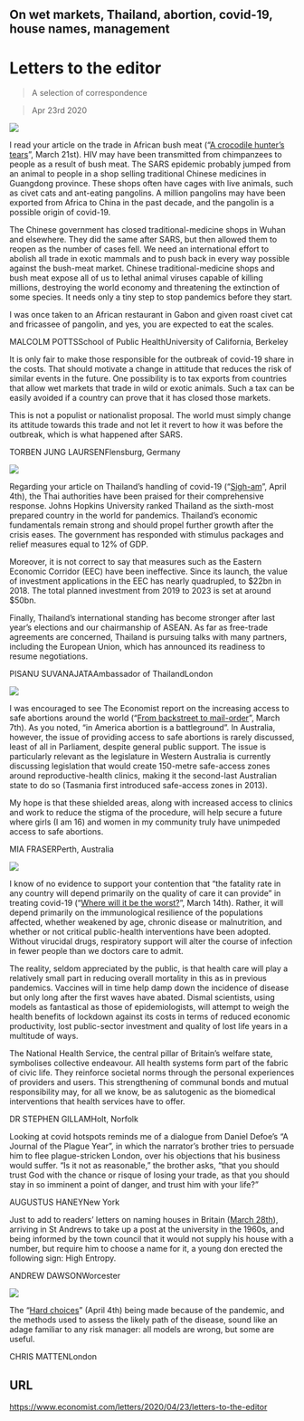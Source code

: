 ## On wet markets, Thailand, abortion, covid-19, house names, management

# Letters to the editor

> A selection of correspondence

> Apr 23rd 2020

![](./images/20200321_MAP001.jpg)

I read your article on the trade in African bush meat (“[A crocodile hunter’s tears](https://www.economist.com//middle-east-and-africa/2020/03/19/the-toils-and-spoils-of-congos-crocodile-killers)”, March 21st). HIV may have been transmitted from chimpanzees to people as a result of bush meat. The SARS epidemic probably jumped from an animal to people in a shop selling traditional Chinese medicines in Guangdong province. These shops often have cages with live animals, such as civet cats and ant-eating pangolins. A million pangolins may have been exported from Africa to China in the past decade, and the pangolin is a possible origin of covid-19.

The Chinese government has closed traditional-medicine shops in Wuhan and elsewhere. They did the same after SARS, but then allowed them to reopen as the number of cases fell. We need an international effort to abolish all trade in exotic mammals and to push back in every way possible against the bush-meat market. Chinese traditional-medicine shops and bush meat expose all of us to lethal animal viruses capable of killing millions, destroying the world economy and threatening the extinction of some species. It needs only a tiny step to stop pandemics before they start.

I was once taken to an African restaurant in Gabon and given roast civet cat and fricassee of pangolin, and yes, you are expected to eat the scales.

MALCOLM POTTSSchool of Public HealthUniversity of California, Berkeley

It is only fair to make those responsible for the outbreak of covid-19 share in the costs. That should motivate a change in attitude that reduces the risk of similar events in the future. One possibility is to tax exports from countries that allow wet markets that trade in wild or exotic animals. Such a tax can be easily avoided if a country can prove that it has closed those markets.

This is not a populist or nationalist proposal. The world must simply change its attitude towards this trade and not let it revert to how it was before the outbreak, which is what happened after SARS.

TORBEN JUNG LAURSENFlensburg, Germany

![](./images/20200404_ASP506_0.jpg)

Regarding your article on Thailand’s handling of covid-19 (“[Sigh-am](https://www.economist.com//asia/2020/04/02/thailands-economy-was-suffering-before-the-virus)”, April 4th), the Thai authorities have been praised for their comprehensive response. Johns Hopkins University ranked Thailand as the sixth-most prepared country in the world for pandemics. Thailand’s economic fundamentals remain strong and should propel further growth after the crisis eases. The government has responded with stimulus packages and relief measures equal to 12% of GDP.

Moreover, it is not correct to say that measures such as the Eastern Economic Corridor (EEC) have been ineffective. Since its launch, the value of investment applications in the EEC has nearly quadrupled, to $22bn in 2018. The total planned investment from 2019 to 2023 is set at around $50bn.

Finally, Thailand’s international standing has become stronger after last year’s elections and our chairmanship of ASEAN. As far as free-trade agreements are concerned, Thailand is pursuing talks with many partners, including the European Union, which has announced its readiness to resume negotiations.

PISANU SUVANAJATAAmbassador of ThailandLondon

![](./images/20200307_IRD001.jpg)

I was encouraged to see The Economist report on the increasing access to safe abortions around the world (“[From backstreet to mail-order](https://www.economist.com//international/2020/03/05/abortions-are-becoming-safer-and-easier-to-obtain-even-where-they-are-illegal)”, March 7th). As you noted, “in America abortion is a battleground”. In Australia, however, the issue of providing access to safe abortions is rarely discussed, least of all in Parliament, despite general public support. The issue is particularly relevant as the legislature in Western Australia is currently discussing legislation that would create 150-metre safe-access zones around reproductive-health clinics, making it the second-last Australian state to do so (Tasmania first introduced safe-access zones in 2013).

My hope is that these shielded areas, along with increased access to clinics and work to reduce the stigma of the procedure, will help secure a future where girls (I am 16) and women in my community truly have unimpeded access to safe abortions.

MIA FRASERPerth, Australia

![](./images/20200314_IRD003_0.jpg)

I know of no evidence to support your contention that “the fatality rate in any country will depend primarily on the quality of care it can provide” in treating covid-19 (“[Where will it be the worst?](https://www.economist.com//international/2020/03/12/fatality-rates-for-covid-19-could-vary-enormously)”, March 14th). Rather, it will depend primarily on the immunological resilience of the populations affected, whether weakened by age, chronic disease or malnutrition, and whether or not critical public-health interventions have been adopted. Without virucidal drugs, respiratory support will alter the course of infection in fewer people than we doctors care to admit.

The reality, seldom appreciated by the public, is that health care will play a relatively small part in reducing overall mortality in this as in previous pandemics. Vaccines will in time help damp down the incidence of disease but only long after the first waves have abated. Dismal scientists, using models as fantastical as those of epidemiologists, will attempt to weigh the health benefits of lockdown against its costs in terms of reduced economic productivity, lost public-sector investment and quality of lost life years in a multitude of ways.

The National Health Service, the central pillar of Britain’s welfare state, symbolises collective endeavour. All health systems form part of the fabric of civic life. They reinforce societal norms through the personal experiences of providers and users. This strengthening of communal bonds and mutual responsibility may, for all we know, be as salutogenic as the biomedical interventions that health services have to offer.

DR STEPHEN GILLAMHolt, Norfolk

Looking at covid hotspots reminds me of a dialogue from Daniel Defoe’s “A Journal of the Plague Year”, in which the narrator’s brother tries to persuade him to flee plague-stricken London, over his objections that his business would suffer. “Is it not as reasonable,” the brother asks, “that you should trust God with the chance or risque of losing your trade, as that you should stay in so imminent a point of danger, and trust him with your life?”

AUGUSTUS HANEYNew York

Just to add to readers’ letters on naming houses in Britain ([March 28th](https://www.economist.com//letters/2020/03/26/letters-to-the-editor)), arriving in St Andrews to take up a post at the university in the 1960s, and being informed by the town council that it would not supply his house with a number, but require him to choose a name for it, a young don erected the following sign: High Entropy.

ANDREW DAWSONWorcester

![](./images/20200404_FBD001.jpg)

The “[Hard choices](https://www.economist.com//briefing/2020/04/04/the-hard-choices-covid-policymakers-face)” (April 4th) being made because of the pandemic, and the methods used to assess the likely path of the disease, sound like an adage familiar to any risk manager: all models are wrong, but some are useful.

CHRIS MATTENLondon

## URL

https://www.economist.com/letters/2020/04/23/letters-to-the-editor
